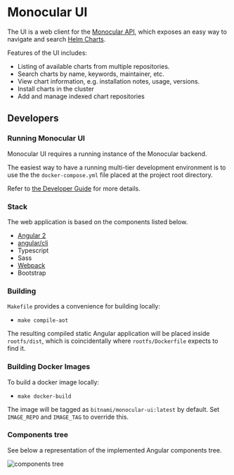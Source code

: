 # Monocular UI

The UI is a web client for the [Monocular
API](https://github.com/helm/monocular/tree/master/src/api), which exposes an easy way to
navigate and search [Helm Charts](https://github.com/kubernetes/charts).

Features of the UI includes:

* Listing of available charts from multiple repositories.
* Search charts by name, keywords, maintainer, etc.
* View chart information, e.g. installation notes, usage, versions.
* Install charts in the cluster
* Add and manage indexed chart repositories

## Developers

### Running Monocular UI

Monocular UI requires a running instance of the Monocular backend.

The easiest way to have a running multi-tier development environment is to use the the `docker-compose.yml` file placed at the project root directory.

Refer to [the Developer Guide](../../docs/development.md) for more details.

### Stack

The web application is based on the components listed below.

* [Angular 2](https://angular.io/)
* [angular/cli](https://github.com/angular/angular-cli)
* Typescript
* Sass
* [Webpack](https://webpack.github.io/)
* Bootstrap

### Building

`Makefile` provides a convenience for building locally:

- `make compile-aot`

The resulting compiled static Angular application will be placed inside `rootfs/dist`, which is coincidentally where `rootfs/Dockerfile` expects to find it.

### Building Docker Images

To build a docker image locally:

- `make docker-build`

The image will be tagged as `bitnami/monocular-ui:latest` by default. Set `IMAGE_REPO` and `IMAGE_TAG` to override this.

### Components tree

See below a representation of the implemented Angular components tree.

![components tree](https://cloud.githubusercontent.com/assets/24523/23182395/3ff0382a-f82d-11e6-9b64-2b8b0a9e45e9.png)
